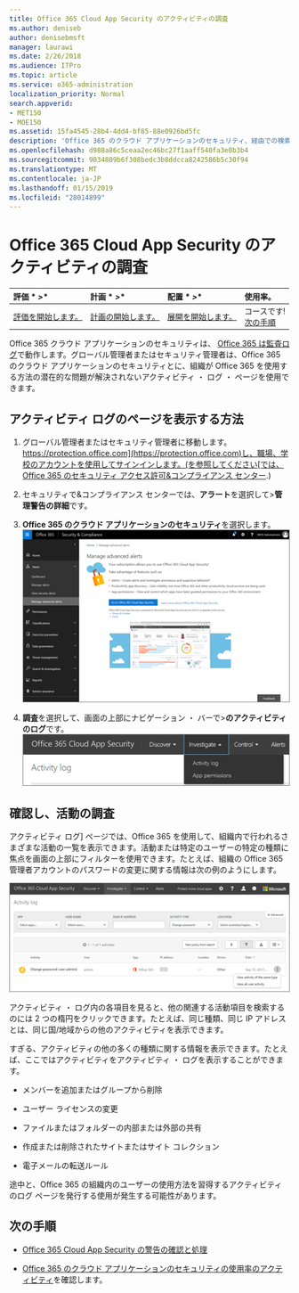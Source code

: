 ```yaml
---
title: Office 365 Cloud App Security のアクティビティの調査
ms.author: deniseb
author: denisebmsft
manager: laurawi
ms.date: 2/26/2018
ms.audience: ITPro
ms.topic: article
ms.service: o365-administration
localization_priority: Normal
search.appverid:
- MET150
- MOE150
ms.assetid: 15fa4545-28b4-4dd4-bf85-88e0926bd5fc
description: 'Office 365 のクラウド アプリケーションのセキュリティ、経由での検索について調査中の活動とアカウントで Office 365 環境内で起こってを確認できます。 '
ms.openlocfilehash: d988a86c5ceaa2ec46bc27f1aaff540fa3e0b3b4
ms.sourcegitcommit: 9034809b6f308bedc3b8ddcca8242586b5c30f94
ms.translationtype: MT
ms.contentlocale: ja-JP
ms.lasthandoff: 01/15/2019
ms.locfileid: "28014899"
---
```

# <a name="investigate-an-activity-in-office-365-cloud-app-security"></a>Office 365 Cloud App Security のアクティビティの調査
  
|評価 * *\>**|計画 * *\>**|配置 * *\>**|使用率。|
|:-----|:-----|:-----|:-----|
|[評価を開始します。](office-365-cas-overview.md) <br/> |[計画の開始します。](get-ready-for-office-365-cas.md) <br/> |[展開を開始します。](turn-on-office-365-cas.md) <br/> |コースです!  <br/> [次の手順](#next-steps) <br/> |
   
Office 365 クラウド アプリケーションのセキュリティは、 [Office 365 は監査ログ](detailed-properties-in-the-office-365-audit-log.md)で動作します。グローバル管理者またはセキュリティ管理者は、Office 365 のクラウド アプリケーションのセキュリティとに、組織が Office 365 を使用する方法の潜在的な問題が解決されないアクティビティ ・ ログ ・ ページを使用できます。
  
## <a name="how-to-get-to-the-activity-log-page"></a>アクティビティ ログのページを表示する方法

1. グローバル管理者またはセキュリティ管理者に移動します。[https://protection.office.com](https://protection.office.com)し、職場、学校のアカウントを使用してサインインします。(を参照してください[では、Office 365 のセキュリティ アクセス許可&amp;コンプライアンス センター](permissions-in-the-security-and-compliance-center.md).)
    
2. セキュリティで&amp;コンプライアンス センターでは、**アラート**を選択して\>**管理警告の詳細**です。
    
3. **Office 365 のクラウド アプリケーションのセキュリティ**を選択します。<br/>![セキュリティ&amp;コンプライアンス センターでは、Office 365 のクラウド アプリケーションのセキュリティに移動するのには高度な通知の管理を選択します。](media/958632d4-03e3-4ade-8e22-d5509db6fca7.png)
  
4. **調査**を選択して、画面の上部にナビゲーション ・ バーで\>**のアクティビティのログ**です。<br/>![O365 CA ポータルでは、調査を選択します。](media/8c7b87c9-71a6-4952-adb2-185e941ffe9a.png)
  
## <a name="review-and-investigate-activities"></a>確認し、活動の調査

アクティビティ ログ] ページでは、Office 365 を使用して、組織内で行われるさまざまな活動の一覧を表示できます。活動または特定のユーザーの特定の種類に焦点を画面の上部にフィルターを使用できます。たとえば、組織の Office 365 管理者アカウントのパスワードの変更に関する情報は次の例のようにします。
  
![調査の選択では、Office 365 のクラウド アプリケーションのセキュリティ、\>のアクティビティのログです。](media/5d54600c-59cd-4f33-b4f0-29b75c37baae.png)
  
アクティビティ ・ ログ内の各項目を見ると、他の関連する活動項目を検索するのには 2 つの楕円をクリックできます。たとえば、同じ種類、同じ IP アドレスとは、同じ国/地域からの他のアクティビティを表示できます。
  
すぎる、アクティビティの他の多くの種類に関する情報を表示できます。たとえば、ここではアクティビティをアクティビティ ・ ログを表示することができます。
  
- メンバーを追加またはグループから削除
    
- ユーザー ライセンスの変更
    
- ファイルまたはフォルダーの内部または外部の共有
    
- 作成または削除されたサイトまたはサイト コレクション
    
- 電子メールの転送ルール
    
途中と、Office 365 の組織内のユーザーの使用方法を習得するアクティビティのログ ページを発行する使用が発生する可能性があります。
  
## <a name="next-steps"></a>次の手順

- [Office 365 Cloud App Security の警告の確認と処理](review-office-365-cas-alerts.md)
    
- [Office 365 のクラウド アプリケーションのセキュリティの使用率のアクティビティ](utilization-activities-for-ocas.md)を確認します。
    

